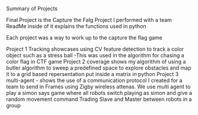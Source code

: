 Summary of Projects 

Final Project is the Capture the Falg Project I performed with a team 
ReadMe inside of it explains the functions used in python 

Each project was a way to work up to the capture the flag game 


Project 1 Tracking showcases using CV feature detection to track a color object such as a stress ball
-This was used in the algorithm for chasing a color flag in CTF game 
Project 2 coverage  shows my algorithm of using a butler algorithm to sweep a predefined space to explore obstacles and map it 
to a grid based repersentation put inside a matrix in python 
Project 3 multi-agent - shows the use of a communication protocol I created for a team to send in Frames using Zigby wireless 
attenas. We use multi agent to play a simon says game where all robots switch playing as simon and give a random movement command
Trading Slave and Master between robots in a group 
